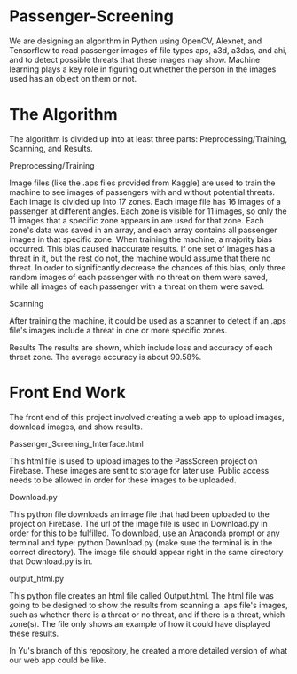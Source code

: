 # Passenger-Screening
We are designing an algorithm in Python using OpenCV, Alexnet, and Tensorflow to read passenger images of file types aps, a3d, a3das, and ahi, and to detect possible threats that these images may show.  Machine learning plays a key role in figuring out whether the person in the images used has an object on them or not.  

# The Algorithm
The algorithm is divided up into at least three parts: Preprocessing/Training, Scanning, and Results.

Preprocessing/Training

Image files (like the .aps files provided from Kaggle) are used to train the machine to see images of passengers with and without potential threats.  Each image is divided up into 17 zones.  Each image file has 16 images of a passenger at different angles.  Each zone is visible for 11 images, so only the 11 images that a specific zone appears in are used for that zone.  Each zone's data was saved in an array, and each array contains all passenger images in that specific zone.  When training the machine, a majority bias occurred.  This bias caused inaccurate results.  If one set of images has a threat in it, but the rest do not, the machine would assume that there no threat.  In order to significantly decrease the chances of this bias, only three random images of each passenger with no threat on them were saved, while all images of each passenger with a threat on them were saved.


Scanning

After training the machine, it could be used as a scanner to detect if an .aps file's images include a threat in one or more specific zones.


Results
The results are shown, which include loss and accuracy of each threat zone.  The average accuracy is about 90.58%.


# Front End Work
The front end of this project involved creating a web app to upload images, download images, and show results.

Passenger_Screening_Interface.html

This html file is used to upload images to the PassScreen project on Firebase.  These images are sent to storage for later use.  Public access needs to be allowed in order for these images to be uploaded.


Download.py

This python file downloads an image file that had been uploaded to the project on Firebase.  The url of the image file is used in Download.py in order for this to be fulfilled.  To download, use an Anaconda prompt or any terminal and type: python Download.py (make sure the terminal is in the correct directory).  The image file should appear right in the same directory that Download.py is in.


output_html.py

This python file creates an html file called Output.html.  The html file was going to be designed to show the results from scanning a .aps file's images, such as whether there is a threat or no threat, and if there is a threat, which zone(s).  The file only shows an example of how it could have displayed these results.


In Yu's branch of this repository, he created a more detailed version of what our web app could be like.

